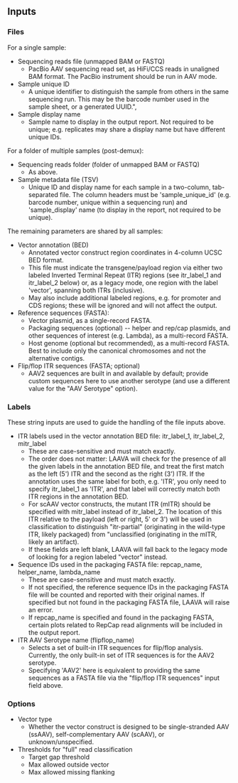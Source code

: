 ## Inputs

### Files

For a single sample:

- Sequencing reads file (unmapped BAM or FASTQ)
  - PacBio AAV sequencing read set, as HiFi/CCS reads in unaligned BAM format. The
    PacBio instrument should be run in AAV mode.
- Sample unique ID
  - A unique identifier to distinguish the sample from others in the same sequencing
    run. This may be the barcode number used in the sample sheet, or a generated UUID.",
- Sample display name
  - Sample name to display in the output report. Not required to be unique; e.g.
    replicates may share a display name but have different unique IDs.

For a folder of multiple samples (post-demux):

- Sequencing reads folder (folder of unmapped BAM or FASTQ)
    - As above.
- Sample metadata file (TSV)
    - Unique ID and display name for each sample in a two-column, tab-separated file.
      The column headers must be 'sample_unique_id' (e.g. barcode number, unique within
      a sequencing run) and 'sample_display' name (to display in the report, not
      required to be unique).

The remaining parameters are shared by all samples:

- Vector annotation (BED)
  - Annotated vector construct region coordinates in 4-column UCSC BED format.
  - This file must indicate the transgene/payload region via either two labeled Inverted
    Terminal Repeat (ITR) regions (see itr_label_1 and itr_label_2 below) or, as a
    legacy mode, one region with the label 'vector', spanning both ITRs (inclusive).
  - May also include additional labeled regions, e.g. for promoter and CDS regions;
    these will be ignored and will not affect the output.
- Reference sequences (FASTA):
  - Vector plasmid, as a single-record FASTA.
  - Packaging sequences (optional) -- helper and rep/cap plasmids, and other sequences
    of interest (e.g. Lambda), as a multi-record FASTA.
  - Host genome (optional but recommended), as a multi-record FASTA. Best to include
    only the canonical chromosomes and not the alternative contigs.
- Flip/flop ITR sequences (FASTA; optional)
  - AAV2 sequences are built in and available by default; provide custom sequences here
    to use another serotype (and use a different value for the "AAV Serotype" option).


### Labels

These string inputs are used to guide the handling of the file inputs above.

- ITR labels used in the vector annotation BED file: itr_label_1, itr_label_2, mitr_label
    - These are case-sensitive and must match exactly.
    - The order does not matter: LAAVA will check for the presence of all the given
      labels in the annotation BED file, and treat the first match as the left (5') ITR
      and the second as the right (3') ITR. If the annotation uses the same label for
      both, e.g. 'ITR', you only need to specify itr_label_1 as 'ITR', and that label
      will correctly match both ITR regions in the annotation BED.
    - For scAAV vector constructs, the mutant ITR (mITR) should be specified with mitr_label
      instead of itr_label_2. The location of this ITR relative to the payload (left or
      right, 5' or 3') will be used in classification to distinguish "itr-partial"
      (originating in the wild-type ITR, likely packaged) from "unclassified
      (originating in the mITR, likely an artifact).
    - If these fields are left blank, LAAVA will fall back to the legacy mode of looking
      for a region labeled "vector" instead.
- Sequence IDs used in the packaging FASTA file: repcap_name, helper_name, lambda_name
    - These are case-sensitive and must match exactly.
    - If not specified, the reference sequence IDs in the packaging FASTA file will be
      counted and reported with their original names. If specified but not found in the
      packaging FASTA file, LAAVA will raise an error.
    - If repcap_name is specified and found in the packaging FASTA, certain plots
      related to RepCap read alignments will be included in the output report.
- ITR AAV Serotype name (flipflop_name)
    - Selects a set of built-in ITR sequences for flip/flop analysis. Currently, the
      only built-in set of ITR sequences is for the AAV2 serotype.
    - Specifying 'AAV2' here is equivalent to providing the same sequences as a FASTA
      file via the "flip/flop ITR sequences" input field above.


### Options

- Vector type
  - Whether the vector construct is designed to be single-stranded AAV (ssAAV),
    self-complementary AAV (scAAV), or unknown/unspecified.
- Thresholds for "full" read classification
    - Target gap threshold
    - Max allowed outside vector
    - Max allowed missing flanking
